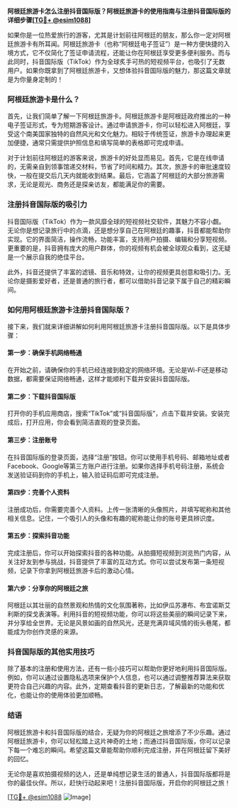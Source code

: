 **阿根廷旅游卡怎么注册抖音国际版？阿根廷旅游卡的使用指南与注册抖音国际版的详细步骤[[TG💪+ @esim1088](https://t.me/s/esim1088)]**

如果你是一位热爱旅行的游客，尤其是计划前往阿根廷的朋友，那么你一定对阿根廷旅游卡有所耳闻。阿根廷旅游卡（也称“阿根廷电子签证”）是一种方便快捷的入境方式，它不仅简化了签证申请流程，还能让你在阿根廷享受更多便利服务。而与此同时，抖音国际版（TikTok）作为全球炙手可热的短视频平台，也吸引了无数用户。如果你既拿到了阿根廷旅游卡，又想体验抖音国际版的魅力，那这篇文章就是为你量身定制的！

### 阿根廷旅游卡是什么？

首先，让我们简单了解一下阿根廷旅游卡。阿根廷旅游卡是阿根廷政府推出的一种电子签证形式，专为短期游客设计。通过申请旅游卡，你可以轻松进入阿根廷，享受这个南美国家独特的自然风光和文化魅力。相较于传统签证，旅游卡办理起来更加便捷，通常只需提供护照信息和填写简单的表格即可完成申请。

对于计划前往阿根廷的游客来说，旅游卡的好处显而易见。首先，它是在线申请的，无需亲自到领事馆递交材料，节省了时间和精力。其次，旅游卡的审批速度较快，一般在提交后几天内就能收到结果。最后，它涵盖了阿根廷的大部分旅游需求，无论是观光、商务还是探亲访友，都能满足你的需要。

### 注册抖音国际版的吸引力

抖音国际版（TikTok）作为一款风靡全球的短视频社交软件，其魅力不容小觑。无论你是想记录旅行中的点滴，还是想分享自己在阿根廷的趣事，抖音都能帮助你实现。它的界面简洁，操作流畅，功能丰富，支持用户拍摄、编辑和分享短视频。更重要的是，抖音拥有庞大的用户群体，你的视频有机会被全球观众看到，这无疑是一个展示自我的绝佳平台。

此外，抖音还提供了丰富的滤镜、音乐和特效，让你的视频更具创意和吸引力。无论你是摄影爱好者，还是普通的旅行者，都可以借助抖音记录下属于自己的精彩瞬间。

### 如何用阿根廷旅游卡注册抖音国际版？

接下来，我们就来详细讲解如何利用阿根廷旅游卡注册抖音国际版。以下是具体步骤：

#### 第一步：确保手机网络畅通

在开始之前，请确保你的手机已经连接到稳定的网络环境。无论是Wi-Fi还是移动数据，都需要保证网络畅通，这样才能顺利下载并安装抖音国际版。

#### 第二步：下载抖音国际版

打开你的手机应用商店，搜索“TikTok”或“抖音国际版”，点击下载并安装。安装完成后，打开应用，你会看到简洁直观的登录页面。

#### 第三步：注册账号

在抖音国际版的登录页面，选择“注册”按钮。你可以使用手机号码、邮箱地址或者Facebook、Google等第三方账户进行注册。如果你选择手机号码注册，系统会发送验证码到你的手机上，输入验证码后即可完成注册。

#### 第四步：完善个人资料

注册成功后，你需要完善个人资料。上传一张清晰的头像照片，并填写昵称和其他相关信息。记住，一个吸引人的头像和有趣的昵称能让你的账号更具辨识度。

#### 第五步：探索抖音功能

完成注册后，你可以开始探索抖音的各种功能。从拍摄短视频到浏览热门内容，从关注好友到参与挑战，抖音提供了丰富的互动方式。你可以尝试发布第一条短视频，记录下你拿到阿根廷旅游卡后的激动心情。

#### 第六步：分享你的阿根廷之旅

阿根廷以其壮丽的自然景观和热情的文化氛围著称，比如伊瓜苏瀑布、布宜诺斯艾利斯的探戈表演等。利用抖音的短视频功能，你可以将这些美丽的瞬间记录下来，并分享给全世界。无论是风景如画的自然风光，还是充满异域风情的街头巷尾，都能成为你创作灵感的来源。

### 抖音国际版的其他实用技巧

除了基本的注册和使用方法，还有一些小技巧可以帮助你更好地利用抖音国际版。例如，你可以通过设置隐私选项来保护个人信息，也可以通过调整推荐算法来获取更符合自己兴趣的内容。此外，定期查看抖音的更新日志，了解最新的功能和优化，也能让你的使用体验更加顺畅。

### 结语

阿根廷旅游卡和抖音国际版的结合，无疑为你的阿根廷之旅增添了不少乐趣。通过阿根廷旅游卡，你可以轻松踏上这片神奇的土地；而通过抖音国际版，你可以记录下每一个难忘的瞬间。希望这篇文章能帮助你顺利完成注册，并在阿根廷留下美好的回忆。

无论你是喜欢拍摄视频的达人，还是单纯想记录生活的普通人，抖音国际版都将是你的最佳伙伴。所以，赶快行动起来吧！注册抖音国际版，开启你的阿根廷之旅！

[[TG💪+ @esim1088](https://t.me/s/esim1088) ![Image](https://i.postimg.cc/4NQfJmqS/Snipaste-2025-05-13-00-14-12.png)]